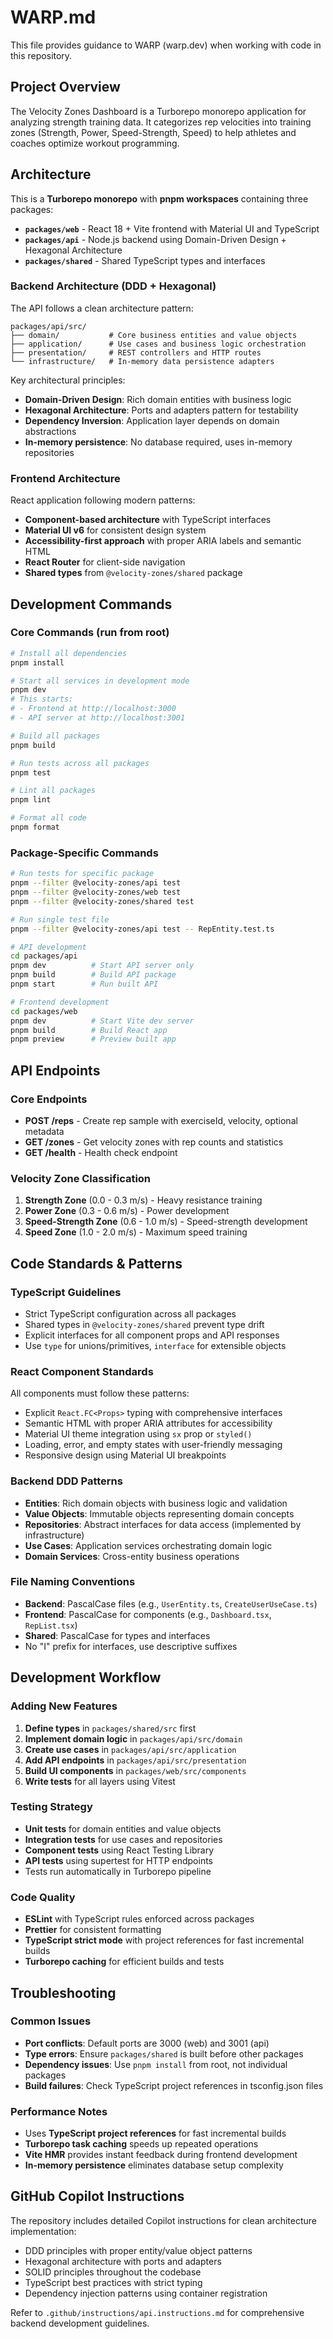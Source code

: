 # WARP.md

This file provides guidance to WARP (warp.dev) when working with code in this repository.

## Project Overview

The Velocity Zones Dashboard is a Turborepo monorepo application for analyzing strength training data. It categorizes rep velocities into training zones (Strength, Power, Speed-Strength, Speed) to help athletes and coaches optimize workout programming.

## Architecture

This is a **Turborepo monorepo** with **pnpm workspaces** containing three packages:

- **`packages/web`** - React 18 + Vite frontend with Material UI and TypeScript
- **`packages/api`** - Node.js backend using Domain-Driven Design + Hexagonal Architecture  
- **`packages/shared`** - Shared TypeScript types and interfaces

### Backend Architecture (DDD + Hexagonal)

The API follows a clean architecture pattern:
```
packages/api/src/
├── domain/           # Core business entities and value objects
├── application/      # Use cases and business logic orchestration  
├── presentation/     # REST controllers and HTTP routes
└── infrastructure/   # In-memory data persistence adapters
```

Key architectural principles:
- **Domain-Driven Design**: Rich domain entities with business logic
- **Hexagonal Architecture**: Ports and adapters pattern for testability
- **Dependency Inversion**: Application layer depends on domain abstractions
- **In-memory persistence**: No database required, uses in-memory repositories

### Frontend Architecture

React application following modern patterns:
- **Component-based architecture** with TypeScript interfaces
- **Material UI v6** for consistent design system
- **Accessibility-first approach** with proper ARIA labels and semantic HTML
- **React Router** for client-side navigation
- **Shared types** from `@velocity-zones/shared` package

## Development Commands

### Core Commands (run from root)
```bash
# Install all dependencies
pnpm install

# Start all services in development mode  
pnpm dev
# This starts:
# - Frontend at http://localhost:3000
# - API server at http://localhost:3001

# Build all packages
pnpm build

# Run tests across all packages
pnpm test

# Lint all packages  
pnpm lint

# Format all code
pnpm format
```

### Package-Specific Commands
```bash
# Run tests for specific package
pnpm --filter @velocity-zones/api test
pnpm --filter @velocity-zones/web test  
pnpm --filter @velocity-zones/shared test

# Run single test file
pnpm --filter @velocity-zones/api test -- RepEntity.test.ts

# API development
cd packages/api
pnpm dev          # Start API server only
pnpm build        # Build API package
pnpm start        # Run built API

# Frontend development  
cd packages/web
pnpm dev          # Start Vite dev server
pnpm build        # Build React app
pnpm preview      # Preview built app
```

## API Endpoints

### Core Endpoints
- **POST /reps** - Create rep sample with exerciseId, velocity, optional metadata
- **GET /zones** - Get velocity zones with rep counts and statistics
- **GET /health** - Health check endpoint

### Velocity Zone Classification
1. **Strength Zone** (0.0 - 0.3 m/s) - Heavy resistance training
2. **Power Zone** (0.3 - 0.6 m/s) - Power development  
3. **Speed-Strength Zone** (0.6 - 1.0 m/s) - Speed-strength development
4. **Speed Zone** (1.0 - 2.0 m/s) - Maximum speed training

## Code Standards & Patterns

### TypeScript Guidelines
- Strict TypeScript configuration across all packages
- Shared types in `@velocity-zones/shared` prevent type drift
- Explicit interfaces for all component props and API responses
- Use `type` for unions/primitives, `interface` for extensible objects

### React Component Standards  
All components must follow these patterns:
- Explicit `React.FC<Props>` typing with comprehensive interfaces
- Semantic HTML with proper ARIA attributes for accessibility
- Material UI theme integration using `sx` prop or `styled()` 
- Loading, error, and empty states with user-friendly messaging
- Responsive design using Material UI breakpoints

### Backend DDD Patterns
- **Entities**: Rich domain objects with business logic and validation
- **Value Objects**: Immutable objects representing domain concepts  
- **Repositories**: Abstract interfaces for data access (implemented by infrastructure)
- **Use Cases**: Application services orchestrating domain logic
- **Domain Services**: Cross-entity business operations

### File Naming Conventions
- **Backend**: PascalCase files (e.g., `UserEntity.ts`, `CreateUserUseCase.ts`)  
- **Frontend**: PascalCase for components (e.g., `Dashboard.tsx`, `RepList.tsx`)
- **Shared**: PascalCase for types and interfaces
- No "I" prefix for interfaces, use descriptive suffixes

## Development Workflow

### Adding New Features
1. **Define types** in `packages/shared/src` first
2. **Implement domain logic** in `packages/api/src/domain`  
3. **Create use cases** in `packages/api/src/application`
4. **Add API endpoints** in `packages/api/src/presentation`
5. **Build UI components** in `packages/web/src/components`
6. **Write tests** for all layers using Vitest

### Testing Strategy
- **Unit tests** for domain entities and value objects
- **Integration tests** for use cases and repositories  
- **Component tests** using React Testing Library
- **API tests** using supertest for HTTP endpoints
- Tests run automatically in Turborepo pipeline

### Code Quality
- **ESLint** with TypeScript rules enforced across packages
- **Prettier** for consistent formatting  
- **TypeScript strict mode** with project references for fast incremental builds
- **Turborepo caching** for efficient builds and tests

## Troubleshooting

### Common Issues
- **Port conflicts**: Default ports are 3000 (web) and 3001 (api)
- **Type errors**: Ensure `packages/shared` is built before other packages
- **Dependency issues**: Use `pnpm install` from root, not individual packages
- **Build failures**: Check TypeScript project references in tsconfig.json files

### Performance Notes  
- Uses **TypeScript project references** for fast incremental builds
- **Turborepo task caching** speeds up repeated operations
- **Vite HMR** provides instant feedback during frontend development
- **In-memory persistence** eliminates database setup complexity

## GitHub Copilot Instructions

The repository includes detailed Copilot instructions for clean architecture implementation:
- DDD principles with proper entity/value object patterns
- Hexagonal architecture with ports and adapters
- SOLID principles throughout the codebase
- TypeScript best practices with strict typing
- Dependency injection patterns using container registration

Refer to `.github/instructions/api.instructions.md` for comprehensive backend development guidelines.